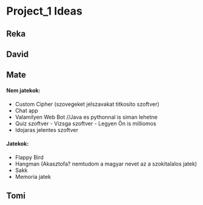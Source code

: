# Project_1 Ideas

## Reka

## David

## Mate
#### Nem jatekok:
* Custom Cipher (szovegeket jelszavakat titkosito szoftver)
* Chat app
* Valamilyen Web Bot //Java es pythonnal is siman lehetne
* Quiz szoftver - Vizsga szoftver - Legyen Ön is milliomos
* Idojaras jelentes szoftver

#### Jatekok:
* Flappy Bird
* Hangman (Akasztofa? nemtudom a magyar nevet az a szokitalalos jatek)
* Sakk
* Memoria jatek

## Tomi
